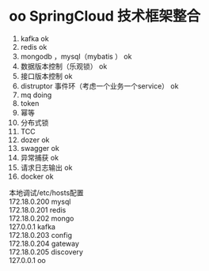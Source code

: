 # oo SpringCloud  技术框架整合

1. kafka ok
2. redis ok
3. mongodb ，mysql（mybatis ） ok
4. 数据版本控制（乐观锁） ok
5. 接口版本控制 ok
6. distruptor 事件环（考虑一个业务一个service） ok
7. mq doing
8. token
9. 幂等 
10. 分布式锁
11. TCC
12. dozer ok
13. swagger ok
14. 异常捕获 ok
15. 请求日志输出 ok
16. docker ok

本地调试/etc/hosts配置  
172.18.0.200   mysql   
172.18.0.201   redis    
172.18.0.202   mongo    
127.0.0.1   kafka   
172.18.0.203	config  
172.18.0.204	gateway     
172.18.0.205	discovery   
127.0.0.1	oo  